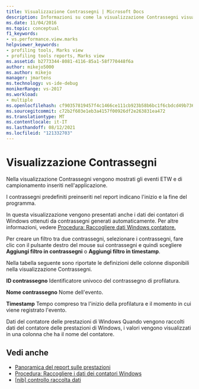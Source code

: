 ```yaml
---
title: Visualizzazione Contrassegni | Microsoft Docs
description: Informazioni su come la visualizzazione Contrassegni visualizza gli eventi di campionamento ed ETW inseriti nell'applicazione.
ms.date: 11/04/2016
ms.topic: conceptual
f1_keywords:
- vs.performance.view.marks
helpviewer_keywords:
- profiling tools, Marks view
- profiling tools reports, Marks view
ms.assetid: b2773344-8081-4116-85a1-58f770448f6a
author: mikejo5000
ms.author: mikejo
manager: jmartens
ms.technology: vs-ide-debug
monikerRange: vs-2017
ms.workload:
- multiple
ms.openlocfilehash: cf90357819457f4c1466ce111cb923b58b6bc1f6cbdcd49b73632ea90a2ef434
ms.sourcegitcommit: c72b2f603e1eb3a4157f00926df2e263831ea472
ms.translationtype: MT
ms.contentlocale: it-IT
ms.lasthandoff: 08/12/2021
ms.locfileid: "121332703"
---
```

# <a name="marks-view"></a>Visualizzazione Contrassegni
Nella visualizzazione Contrassegni vengono mostrati gli eventi ETW e di campionamento inseriti nell'applicazione.

 I contrassegni predefiniti preinseriti nel report indicano l'inizio e la fine del programma.

 In questa visualizzazione vengono presentati anche i dati dei contatori di Windows ottenuti da contrassegni generati automaticamente. Per altre informazioni, vedere [Procedura: Raccogliere dati Windows contatore.](../profiling/how-to-collect-windows-counter-data.md)

 Per creare un filtro tra due contrassegni, selezionare i contrassegni, fare clic con il pulsante destro del mouse sui contrassegni e quindi scegliere **Aggiungi filtro in contrassegni** o **Aggiungi filtro in timestamp**.

 Nella tabella seguente sono riportate le definizioni delle colonne disponibili nella visualizzazione Contrassegni.

 **ID contrassegno** Identificatore univoco del contrassegno di profilatura.

 **Nome contrassegno** Nome dell'evento.

 **Timestamp** Tempo compreso tra l'inizio della profilatura e il momento in cui viene registrato l'evento.

 Dati del contatore delle prestazioni di Windows Quando vengono raccolti dati del contatore delle prestazioni di Windows, i valori vengono visualizzati in una colonna che ha il nome del contatore.

## <a name="see-also"></a>Vedi anche
- [Panoramica del report sulle prestazioni](../profiling/performance-report-overview.md)
- [Procedura: Raccogliere i dati dei contatori Windows](../profiling/how-to-collect-windows-counter-data.md)
- [&#91;nib&#93; controllo raccolta dati](/previous-versions/bb385767(v=vs.110))